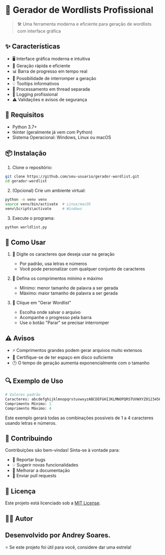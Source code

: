 # 🔑 Gerador de Wordlists Profissional

> 🛠️ Uma ferramenta moderna e eficiente para geração de wordlists com interface gráfica

## ✨ Características

- 🖥️ Interface gráfica moderna e intuitiva
- 🚀 Geração rápida e eficiente
- 📊 Barra de progresso em tempo real
- 🛑 Possibilidade de interromper a geração
- 💡 Tooltips informativos
- 🔄 Processamento em thread separada
- 📝 Logging profissional
- ⚠️ Validações e avisos de segurança

## 🔧 Requisitos

- Python 3.7+
- tkinter (geralmente já vem com Python)
- Sistema Operacional: Windows, Linux ou macOS

## 📦 Instalação

1. Clone o repositório:
```bash
git clone https://github.com/seu-usuario/gerador-wordlist.git
cd gerador-wordlist
```

2. (Opcional) Crie um ambiente virtual:
```bash
python -m venv venv
source venv/bin/activate  # Linux/macOS
venv\Scripts\activate     # Windows
```

3. Execute o programa:
```bash
python worldlist.py
```

## 🎯 Como Usar

1. 📝 Digite os caracteres que deseja usar na geração
   - Por padrão, usa letras e números
   - Você pode personalizar com qualquer conjunto de caracteres

2. 🔢 Defina os comprimentos mínimo e máximo
   - Mínimo: menor tamanho de palavra a ser gerada
   - Máximo: maior tamanho de palavra a ser gerada

3. 🚀 Clique em "Gerar Wordlist"
   - Escolha onde salvar o arquivo
   - Acompanhe o progresso pela barra
   - Use o botão "Parar" se precisar interromper

## ⚠️ Avisos

- ⚡ Comprimentos grandes podem gerar arquivos muito extensos
- 💾 Certifique-se de ter espaço em disco suficiente
- 🕒 O tempo de geração aumenta exponencialmente com o tamanho

## 🔍 Exemplo de Uso

```python
# Valores padrão
Caracteres: abcdefghijklmnopqrstuvwxyzABCDEFGHIJKLMNOPQRSTUVWXYZ0123456789
Comprimento Mínimo: 1
Comprimento Máximo: 4
```

Este exemplo gerará todas as combinações possíveis de 1 a 4 caracteres usando letras e números.

## 🤝 Contribuindo

Contribuições são bem-vindas! Sinta-se à vontade para:

- 🐛 Reportar bugs
- 💡 Sugerir novas funcionalidades
- 📝 Melhorar a documentação
- 🔧 Enviar pull requests

## 📄 Licença

Este projeto está licenciado sob a [MIT License](LICENSE).

## 👨‍💻 Autor

Desenvolvido por Andrey Soares.
---

⭐ Se este projeto foi útil para você, considere dar uma estrela! 
